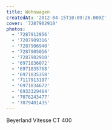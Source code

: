 ```yaml
---
title: Wohnwagen
createdAt: '2012-04-15T10:09:26.000Z'
cover: '7287902910'
photos:
  - '7287912956'
  - '7287909316'
  - '7287906940'
  - '7287905016'
  - '7287902910'
  - '6971836072'
  - '6971835768'
  - '6971835358'
  - '7117913197'
  - '6971834672'
  - '6933329464'
  - '7076243477'
  - '7079401435'
---
```


Beyerland Vitesse CT 400